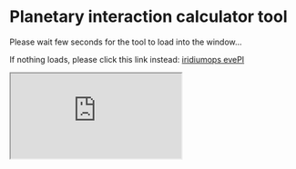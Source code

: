# Planetary interaction calculator tool

Please wait few seconds for the tool to load into the window...

If nothing loads, please click this link instead: <a href="https://iridiumops.000webhostapp.com/evePI/">iridiumops evePI</a>

<iframe src="https://iridiumops.000webhostapp.com/evePI/" id="iframe" class="iframe_full" style="">Iframe page failed to load. Please open the page directly <a href="https://iridiumops.000webhostapp.com/evePI/">iridiumops evePI</a></iframe>